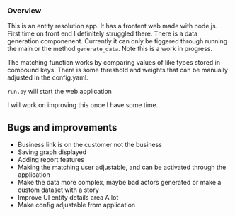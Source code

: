 ### Overview
This is an entity resolution app. It has a frontent web made with node.js. First time on front end I definitely struggled there. There is a data generation componenent. Currently it can only be tiggered through running the main or the method `generate_data`. Note this is a work in progress.

The matching function works by comparing values of like types stored in compound keys. There is some threshold and weights that can be manually adjusted in the config.yaml.

`run.py` will start the web application

  I will work on improving this once I have some time.

## Bugs and improvements
- Business link is on the customer not the business
- Saving graph displayed
- Adding report features
- Making the matching user adjustable, and can be activated through the application
- Make the data more complex, maybe bad actors generated or make a custom dataset with a story
- Improve UI entity details area A lot
- Make config adjustable from application
